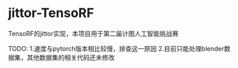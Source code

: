 # jittor-TensoRF
TensoRF的jittor实现，本项目用于第二届计图人工智能挑战赛

TODO:
1.速度与pytorch版本相比较慢，排查这一原因
2.目前只能处理blender数据集，其他数据集的相关代码还未修改